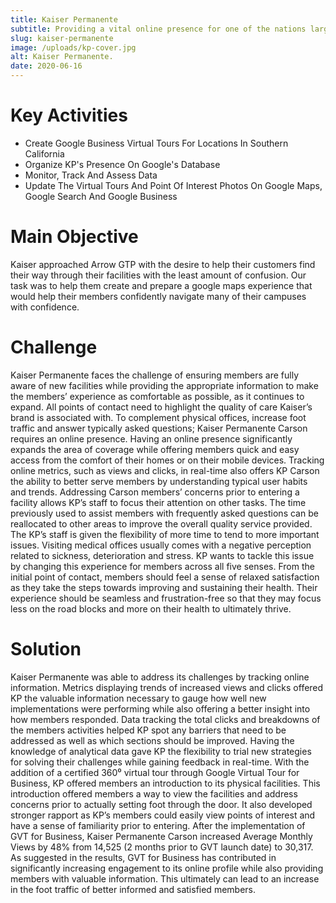 ```yaml
---
title: Kaiser Permanente
subtitle: Providing a vital online presence for one of the nations largest health care providers.
slug: kaiser-permanente
image: /uploads/kp-cover.jpg
alt: Kaiser Permanente.
date: 2020-06-16
---
```


# Key Activities

- Create Google Business Virtual Tours For Locations In Southern California
- Organize KP's Presence On Google's Database
- Monitor, Track And Assess Data
- Update The Virtual Tours And Point Of Interest Photos On Google Maps, Google Search And Google Business

# Main Objective

Kaiser approached Arrow GTP with the desire to help their customers find their way through their facilities with the least amount of confusion. Our task was to help them create and prepare a google maps experience that would help their members confidently navigate many of their campuses with confidence.

# Challenge

Kaiser Permanente faces the challenge of ensuring members are fully aware of new facilities while providing the appropriate information to make the members’ experience as comfortable as possible, as it continues to expand. All points of contact need to highlight the quality of care Kaiser’s brand is associated with. To complement physical offices, increase foot traffic and answer typically asked questions; Kaiser Permanente Carson requires an online presence. Having an online presence significantly expands the area of coverage while offering members quick and easy access from the comfort of their homes or on their mobile devices. Tracking online metrics, such as views and clicks, in real-time also offers KP Carson the ability to better serve members by understanding typical user habits and trends. Addressing Carson members’ concerns prior to entering a facility allows KP’s staff to focus their attention on other tasks. The time previously used to assist members with frequently asked questions can be reallocated to other areas to improve the overall quality service provided. The KP’s staff is given the flexibility of more time to tend to more important issues. Visiting medical offices usually comes with a negative perception related to sickness, deterioration and stress. KP wants to tackle this issue by changing this experience for members across all five senses. From the initial point of contact, members should feel a sense of relaxed satisfaction as they take the steps towards improving and sustaining their health. Their experience should be seamless and frustration-free so that they may focus less on the road blocks and more on their health to ultimately thrive.

# Solution

Kaiser Permanente was able to address its challenges by tracking online information. Metrics displaying trends of increased views and clicks offered KP the valuable information necessary to gauge how well new implementations were performing while also offering a better insight into how members responded. Data tracking the total clicks and breakdowns of the members activities helped KP spot any barriers that need to be addressed as well as which sections should be improved. Having the knowledge of analytical data gave KP the flexibility to trial new strategies for solving their challenges while gaining feedback in real-time. With the addition of a certified 360⁰ virtual tour through Google Virtual Tour for Business, KP offered members an introduction to its physical facilities. This introduction offered members a way to view the facilities and address concerns prior to actually setting foot through the door. It also developed stronger rapport as KP’s members could easily view points of interest and have a sense of familiarity prior to entering. After the implementation of GVT for Business, Kaiser Permanente Carson increased Average Monthly Views by 48% from 14,525 (2 months prior to GVT launch date) to 30,317. As suggested in the results, GVT for Business has contributed in significantly increasing engagement to its online profile while also providing members with valuable information. This ultimately can lead to an increase in the foot traffic of better informed and satisfied members.
